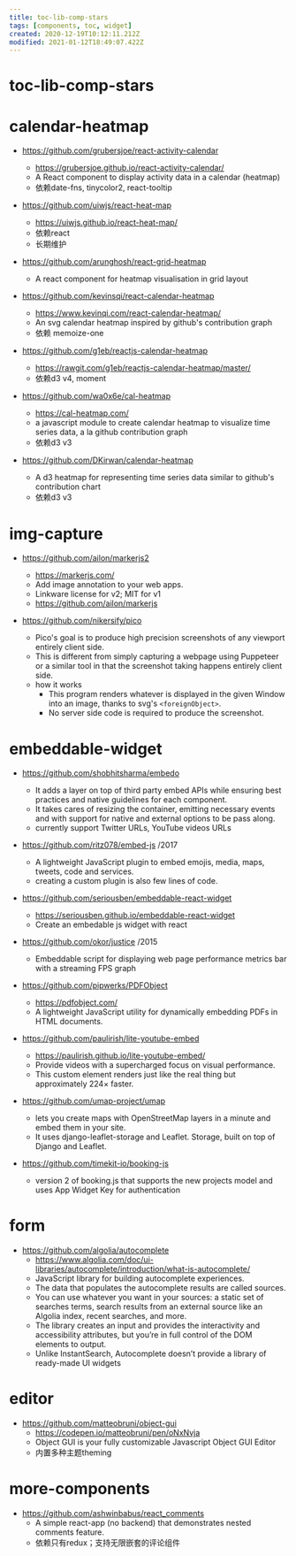 ```yaml
---
title: toc-lib-comp-stars
tags: [components, toc, widget]
created: 2020-12-19T10:12:11.212Z
modified: 2021-01-12T18:49:07.422Z
---
```


# toc-lib-comp-stars

# calendar-heatmap
- https://github.com/grubersjoe/react-activity-calendar
  - https://grubersjoe.github.io/react-activity-calendar/
  - A React component to display activity data in a calendar (heatmap)
  - 依赖date-fns, tinycolor2, react-tooltip
- https://github.com/uiwjs/react-heat-map
  - https://uiwjs.github.io/react-heat-map/
  - 依赖react
  - 长期维护

- https://github.com/arunghosh/react-grid-heatmap
  - A react component for heatmap visualisation in grid layout

- https://github.com/kevinsqi/react-calendar-heatmap
  - https://www.kevinqi.com/react-calendar-heatmap/
  - An svg calendar heatmap inspired by github's contribution graph
  - 依赖 memoize-one

- https://github.com/g1eb/reactjs-calendar-heatmap
  - https://rawgit.com/g1eb/reactjs-calendar-heatmap/master/
  - 依赖d3 v4, moment

- https://github.com/wa0x6e/cal-heatmap
  - https://cal-heatmap.com/
  - a javascript module to create calendar heatmap to visualize time series data, a la github contribution graph
  - 依赖d3 v3
- https://github.com/DKirwan/calendar-heatmap
  - A d3 heatmap for representing time series data similar to github's contribution chart
  - 依赖d3 v3
# img-capture
- https://github.com/ailon/markerjs2
  - https://markerjs.com/
  - Add image annotation to your web apps.
  - Linkware license for v2; MIT for v1
  - https://github.com/ailon/markerjs

- https://github.com/nikersify/pico
  - Pico's goal is to produce high precision screenshots of any viewport entirely client side.
  - This is different from simply capturing a webpage using Puppeteer or a similar tool in that the screenshot taking happens entirely client side.
  - how it works
    - This program renders whatever is displayed in the given Window into an image, thanks to svg's `<foreignObject>`.
    - No server side code is required to produce the screenshot.
# embeddable-widget
- https://github.com/shobhitsharma/embedo
  - It adds a layer on top of third party embed APIs while ensuring best practices and native guidelines for each component. 
  - It takes cares of resizing the container, emitting necessary events and with support for native and external options to be pass along.
  - currently support Twitter URLs, YouTube videos URLs
- https://github.com/ritz078/embed-js /2017
  - A lightweight JavaScript plugin to embed emojis, media, maps, tweets, code and services.
  - creating a custom plugin is also few lines of code.

- https://github.com/seriousben/embeddable-react-widget
  - https://seriousben.github.io/embeddable-react-widget
  - Create an embedable js widget with react
- https://github.com/okor/justice /2015
  - Embeddable script for displaying web page performance metrics bar with a streaming FPS graph
- https://github.com/pipwerks/PDFObject
  - https://pdfobject.com/
  - A lightweight JavaScript utility for dynamically embedding PDFs in HTML documents.
- https://github.com/paulirish/lite-youtube-embed
  - https://paulirish.github.io/lite-youtube-embed/
  - Provide videos with a supercharged focus on visual performance. 
  - This custom element renders just like the real thing but approximately 224× faster.
- https://github.com/umap-project/umap
  - lets you create maps with OpenStreetMap layers in a minute and embed them in your site.
  - It uses django-leaflet-storage and Leaflet. Storage, built on top of Django and Leaflet.

- https://github.com/timekit-io/booking-js
  - version 2 of booking.js that supports the new projects model and uses App Widget Key for authentication
# form
- https://github.com/algolia/autocomplete
  - https://www.algolia.com/doc/ui-libraries/autocomplete/introduction/what-is-autocomplete/
  - JavaScript library for building autocomplete experiences.
  - The data that populates the autocomplete results are called sources. 
  - You can use whatever you want in your sources: a static set of searches terms, search results from an external source like an Algolia index, recent searches, and more.
  - The library creates an input and provides the interactivity and accessibility attributes, but you’re in full control of the DOM elements to output.
  - Unlike InstantSearch, Autocomplete doesn’t provide a library of ready-made UI widgets
# editor
- https://github.com/matteobruni/object-gui
  - https://codepen.io/matteobruni/pen/oNxNvja
  - Object GUI is your fully customizable Javascript Object GUI Editor
  - 内置多种主题theming
# more-components
- https://github.com/ashwinbabus/react_comments
  - A simple react-app (no backend) that demonstrates nested comments feature.
  - 依赖只有redux；支持无限嵌套的评论组件

